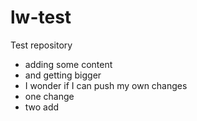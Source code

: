 lw-test
=======

Test repository

- adding some content
- and getting bigger
- I wonder if I can push my own changes
- one change
- two add

